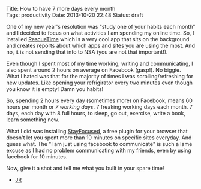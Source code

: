 Title: How to have 7 more days every month  
Tags: productivity
Date: 2013-10-20 22:48
Status: draft

One of my new year's resolution was "study one of your habits each month" and I decided to focus on what activities I am spending my online time. So, I installed [RescueTime](https://www.rescuetime.com/) which is a very cool app that sits on the background and creates reports about which apps and sites you are using the most. And no, it is not sending that info to NSA (you are not that important!).

Even though I spent most of my time working, writing and communicating, I also spent around 2 hours on average on Facebook (gasp!). No biggie. What I hated was that for the majority of times I was scrolling/refreshing for new updates.
Like opening your refrigirator every two minutes even though you know it is empty! Damn you habits!

So, spending 2 hours every day (sometimes more) on Facebook, means 60 hours per month or *7 working days*. 7 freaking working days each month. 7 days, each day with 8 full hours, to sleep, go out, exercise, write a book, learn something new.

What I did was installing [StayFocused](https://chrome.google.com/webstore/detail/stayfocusd/laankejkbhbdhmipfmgcngdelahlfoji), a free plugin for your browser that doesn't let you spent more than 10 minutes on specific sites everyday. And guess what. The "I am just using facebook to communicate" is such a lame excuse as I had no problem communicating with my friends, even by using facebook for 10 minutes.

Now, give it a shot and tell me what you built in your spare time!

- [JR](http://www.twitter.com/jonromero)
  
 